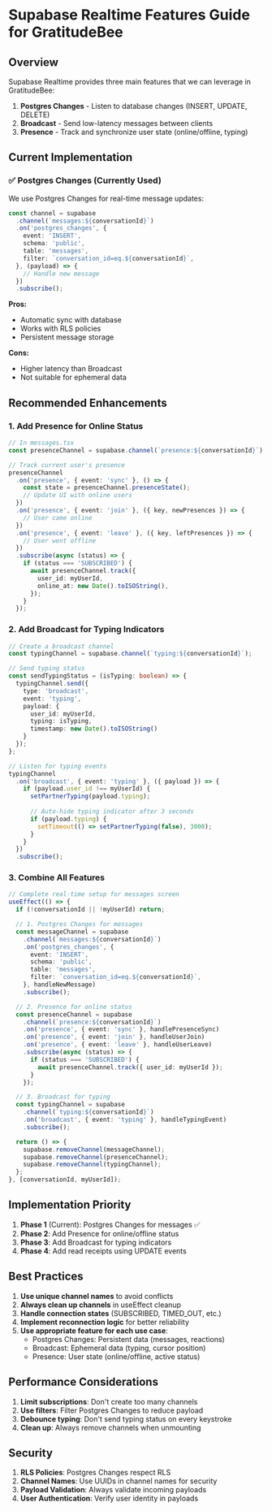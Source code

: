 # Supabase Realtime Features Guide for GratitudeBee

## Overview

Supabase Realtime provides three main features that we can leverage in GratitudeBee:

1. **Postgres Changes** - Listen to database changes (INSERT, UPDATE, DELETE)
2. **Broadcast** - Send low-latency messages between clients
3. **Presence** - Track and synchronize user state (online/offline, typing)

## Current Implementation

### ✅ Postgres Changes (Currently Used)
We use Postgres Changes for real-time message updates:

```typescript
const channel = supabase
  .channel(`messages:${conversationId}`)
  .on('postgres_changes', {
    event: 'INSERT',
    schema: 'public',
    table: 'messages',
    filter: `conversation_id=eq.${conversationId}`,
  }, (payload) => {
    // Handle new message
  })
  .subscribe();
```

**Pros:**
- Automatic sync with database
- Works with RLS policies
- Persistent message storage

**Cons:**
- Higher latency than Broadcast
- Not suitable for ephemeral data

## Recommended Enhancements

### 1. Add Presence for Online Status

```typescript
// In messages.tsx
const presenceChannel = supabase.channel(`presence:${conversationId}`);

// Track current user's presence
presenceChannel
  .on('presence', { event: 'sync' }, () => {
    const state = presenceChannel.presenceState();
    // Update UI with online users
  })
  .on('presence', { event: 'join' }, ({ key, newPresences }) => {
    // User came online
  })
  .on('presence', { event: 'leave' }, ({ key, leftPresences }) => {
    // User went offline
  })
  .subscribe(async (status) => {
    if (status === 'SUBSCRIBED') {
      await presenceChannel.track({
        user_id: myUserId,
        online_at: new Date().toISOString(),
      });
    }
  });
```

### 2. Add Broadcast for Typing Indicators

```typescript
// Create a broadcast channel
const typingChannel = supabase.channel(`typing:${conversationId}`);

// Send typing status
const sendTypingStatus = (isTyping: boolean) => {
  typingChannel.send({
    type: 'broadcast',
    event: 'typing',
    payload: { 
      user_id: myUserId,
      typing: isTyping,
      timestamp: new Date().toISOString()
    }
  });
};

// Listen for typing events
typingChannel
  .on('broadcast', { event: 'typing' }, ({ payload }) => {
    if (payload.user_id !== myUserId) {
      setPartnerTyping(payload.typing);
      
      // Auto-hide typing indicator after 3 seconds
      if (payload.typing) {
        setTimeout(() => setPartnerTyping(false), 3000);
      }
    }
  })
  .subscribe();
```

### 3. Combine All Features

```typescript
// Complete real-time setup for messages screen
useEffect(() => {
  if (!conversationId || !myUserId) return;

  // 1. Postgres Changes for messages
  const messageChannel = supabase
    .channel(`messages:${conversationId}`)
    .on('postgres_changes', {
      event: 'INSERT',
      schema: 'public',
      table: 'messages',
      filter: `conversation_id=eq.${conversationId}`,
    }, handleNewMessage)
    .subscribe();

  // 2. Presence for online status
  const presenceChannel = supabase
    .channel(`presence:${conversationId}`)
    .on('presence', { event: 'sync' }, handlePresenceSync)
    .on('presence', { event: 'join' }, handleUserJoin)
    .on('presence', { event: 'leave' }, handleUserLeave)
    .subscribe(async (status) => {
      if (status === 'SUBSCRIBED') {
        await presenceChannel.track({ user_id: myUserId });
      }
    });

  // 3. Broadcast for typing
  const typingChannel = supabase
    .channel(`typing:${conversationId}`)
    .on('broadcast', { event: 'typing' }, handleTypingEvent)
    .subscribe();

  return () => {
    supabase.removeChannel(messageChannel);
    supabase.removeChannel(presenceChannel);
    supabase.removeChannel(typingChannel);
  };
}, [conversationId, myUserId]);
```

## Implementation Priority

1. **Phase 1** (Current): Postgres Changes for messages ✅
2. **Phase 2**: Add Presence for online/offline status
3. **Phase 3**: Add Broadcast for typing indicators
4. **Phase 4**: Add read receipts using UPDATE events

## Best Practices

1. **Use unique channel names** to avoid conflicts
2. **Always clean up channels** in useEffect cleanup
3. **Handle connection states** (SUBSCRIBED, TIMED_OUT, etc.)
4. **Implement reconnection logic** for better reliability
5. **Use appropriate feature for each use case**:
   - Postgres Changes: Persistent data (messages, reactions)
   - Broadcast: Ephemeral data (typing, cursor position)
   - Presence: User state (online/offline, active status)

## Performance Considerations

1. **Limit subscriptions**: Don't create too many channels
2. **Use filters**: Filter Postgres Changes to reduce payload
3. **Debounce typing**: Don't send typing status on every keystroke
4. **Clean up**: Always remove channels when unmounting

## Security

1. **RLS Policies**: Postgres Changes respect RLS
2. **Channel Names**: Use UUIDs in channel names for security
3. **Payload Validation**: Always validate incoming payloads
4. **User Authentication**: Verify user identity in payloads
